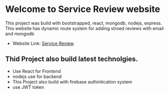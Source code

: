 # Welcome to Service Review website

This project was build with bootstrapped, react, mongodb, nodejs, express. This website has dynamic route system for adding stroed reviews with email and mongodb


* Website Link: [Service Review](https://github.com/facebook/create-react-app).

## Thid Project also build latest technolgies.
 * Use React for Frontend
 * nodejs use for backend
 * This Project also build with firebase authintication system
 * use JWT token